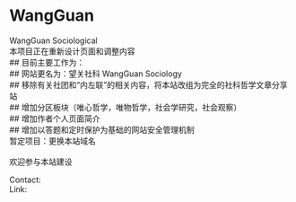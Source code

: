 # WangGuan
WangGuan Sociological
<br>本项目正在重新设计页面和调整内容
<br>## 目前主要工作为：
<br>## 网站更名为：望关社科 WangGuan Sociology
<br>## 移除有关社团和“内左联”的相关内容，将本站改组为完全的社科哲学文章分享站
<br>## 增加分区板块（唯心哲学，唯物哲学，社会学研究，社会观察）
<br>## 增加作者个人页面简介
<br>## 增加以答题和定时保护为基础的网站安全管理机制
<br>暂定项目：更换本站域名
<br>
<br>欢迎参与本站建设
<div style="height:auto;weight:100%;border-radius:5px;">
  Contact:
  <br>Link:<a href=""></a>
</div>
